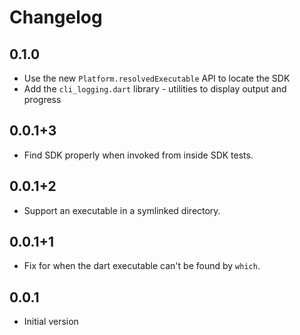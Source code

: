 # Changelog

## 0.1.0

- Use the new `Platform.resolvedExecutable` API to locate the SDK
- Add the `cli_logging.dart` library - utilities to display output and progress

## 0.0.1+3

- Find SDK properly when invoked from inside SDK tests.

## 0.0.1+2

- Support an executable in a symlinked directory.

## 0.0.1+1

- Fix for when the dart executable can't be found by `which`.

## 0.0.1

- Initial version

